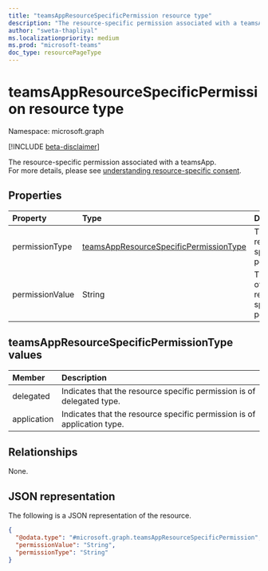 ```yaml
---
title: "teamsAppResourceSpecificPermission resource type"
description: "The resource-specific permission associated with a teamsApp."
author: "sweta-thapliyal"
ms.localizationpriority: medium
ms.prod: "microsoft-teams"
doc_type: resourcePageType
---
```


# teamsAppResourceSpecificPermission resource type

Namespace: microsoft.graph

[!INCLUDE [beta-disclaimer](../../includes/beta-disclaimer.md)]

The resource-specific permission associated with a teamsApp.
<br>For more details, please see [understanding resource-specific consent](/microsoftteams/platform/graph-api/rsc/resource-specific-consent).

## Properties
|Property|Type|Description|
|:---|:---|:---|
|permissionType|[teamsAppResourceSpecificPermissionType](../resources/teamsAppResourceSpecificPermission.md#teamsAppResourceSpecificPermissionType-values)|The type of resource-specific permission.|
|permissionValue|String|The name of the resource-specific permission.|

## teamsAppResourceSpecificPermissionType values

| Member             | Description                                                                                               |
|:-------------------|:----------------------------------------------------------------------------------------------------------|
| delegated           | Indicates that the resource specific permission is of delegated type. |
| application           | Indicates that the resource specific permission is of application type. |

## Relationships
None.

## JSON representation
The following is a JSON representation of the resource.
<!-- {
  "blockType": "resource",
  "@odata.type": "microsoft.graph.teamsAppResourceSpecificPermission"
}
-->
``` json
{
  "@odata.type": "#microsoft.graph.teamsAppResourceSpecificPermission",
  "permissionValue": "String",
  "permissionType": "String"
}
```

